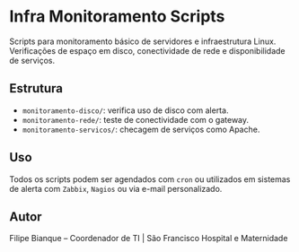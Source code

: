 # Infra Monitoramento Scripts

Scripts para monitoramento básico de servidores e infraestrutura Linux. Verificações de espaço em disco, conectividade de rede e disponibilidade de serviços.

## Estrutura

- `monitoramento-disco/`: verifica uso de disco com alerta.
- `monitoramento-rede/`: teste de conectividade com o gateway.
- `monitoramento-servicos/`: checagem de serviços como Apache.

## Uso

Todos os scripts podem ser agendados com `cron` ou utilizados em sistemas de alerta com `Zabbix`, `Nagios` ou via e-mail personalizado.

## Autor

Filipe Bianque – Coordenador de TI | São Francisco Hospital e Maternidade
